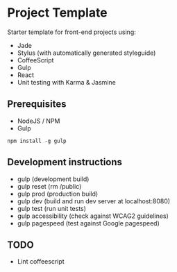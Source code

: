 # Project Template

Starter template for front-end projects using:
* Jade
* Stylus (with automatically generated styleguide)
* CoffeeScript
* Gulp
* React
* Unit testing with Karma & Jasmine

## Prerequisites

* NodeJS / NPM
* Gulp

```
npm install -g gulp
```

## Development instructions

* gulp                  (development build)
* gulp reset            (rm /public)
* gulp prod             (production build)
* gulp dev              (build and run dev server at localhost:8080)
* gulp test             (run unit tests)
* gulp accessibility    (check against WCAG2 guidelines)
* gulp pagespeed        (test against Google pagespeed)

## TODO

* Lint coffeescript